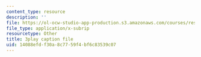 ```yaml
---
content_type: resource
description: ''
file: https://ol-ocw-studio-app-production.s3.amazonaws.com/courses/res-6-012-introduction-to-probability-spring-2018/14088efdf30a8c7759f4bf6c83539c07_8QFpZ3FndBc.srt
file_type: application/x-subrip
resourcetype: Other
title: 3play caption file
uid: 14088efd-f30a-8c77-59f4-bf6c83539c07
---
```

